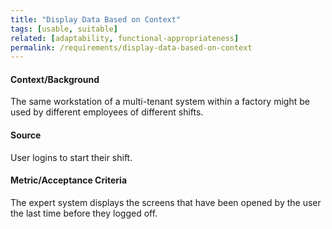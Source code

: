 ```yaml
---
title: "Display Data Based on Context"
tags: [usable, suitable]
related: [adaptability, functional-appropriateness]
permalink: /requirements/display-data-based-on-context
---
```


<div class="quality-requirement" markdown="1">

#### Context/Background

The same workstation of a multi-tenant system within a factory might be used by different employees of different shifts.

#### Source

User logins to start their shift.

#### Metric/Acceptance Criteria

The expert system displays the screens that have been opened by the user the last time before they logged off.

</div><br>
